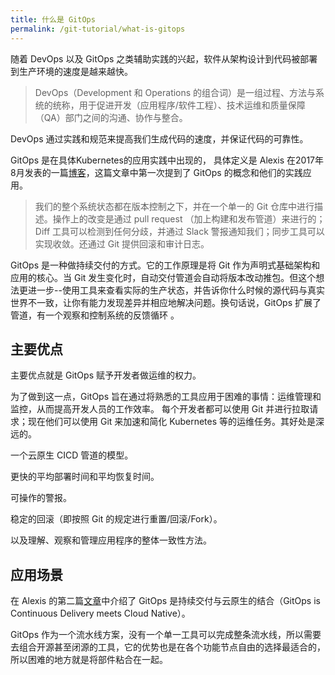 ```yaml
---
title: 什么是 GitOps
permalink: /git-tutorial/what-is-gitops
---
```


随着 DevOps 以及 GitOps 之类辅助实践的兴起，软件从架构设计到代码被部署到生产环境的速度是越来越快。

> DevOps（Development 和 Operations 的组合词）是一组过程、方法与系统的统称，用于促进开发（应用程序/软件工程）、技术运维和质量保障（QA）部门之间的沟通、协作与整合。

DevOps 通过实践和规范来提高我们生成代码的速度，并保证代码的可靠性。

GitOps 是在具体Kubernetes的应用实践中出现的， 具体定义是 Alexis 在2017年8月发表的一篇[博客](https://www.weave.works/blog/gitops-operations-by-pull-request)，这篇文章中第一次提到了 GitOps 的概念和他们的实践应用。

> 我们的整个系统状态都在版本控制之下，并在一个单一的 Git 仓库中进行描述。操作上的改变是通过 pull request （加上构建和发布管道）来进行的；Diff 工具可以检测到任何分歧，并通过 Slack 警报通知我们；同步工具可以实现收敛。还通过 Git 提供回滚和审计日志。

GitOps 是一种做持续交付的方式。它的工作原理是将 Git 作为声明式基础架构和应用的核心。当 Git 发生变化时，自动交付管道会自动将版本改动推包。但这个想法更进一步--使用工具来查看实际的生产状态，并告诉你什么时候的源代码与真实世界不一致，让你有能力发现差异并相应地解决问题。换句话说，GitOps 扩展了管道，有一个观察和控制系统的反馈循环 。

## 主要优点

主要优点就是 GitOps 赋予开发者做运维的权力。

为了做到这一点，GitOps 旨在通过将熟悉的工具应用于困难的事情：运维管理和监控，从而提高开发人员的工作效率。 每个开发者都可以使用 Git 并进行拉取请求；现在他们可以使用 Git 来加速和简化 Kubernetes 等的运维任务。其好处是深远的。

一个云原生 CICD 管道的模型。

更快的平均部署时间和平均恢复时间。

可操作的警报。

稳定的回滚（即按照 Git 的规定进行重置/回滚/Fork）。

以及理解、观察和管理应用程序的整体一致性方法。

## 应用场景

在 Alexis 的第二篇[文章](https://www.weave.works/blog/the-gitops-pipeline)中介绍了 GitOps 是持续交付与云原生的结合（GitOps is Continuous Delivery meets Cloud Native）。

GitOps 作为一个流水线方案，没有一个单一工具可以完成整条流水线，所以需要去组合开源甚至闭源的工具，它的优势也是在各个功能节点自由的选择最适合的，所以困难的地方就是将部件粘合在一起。

